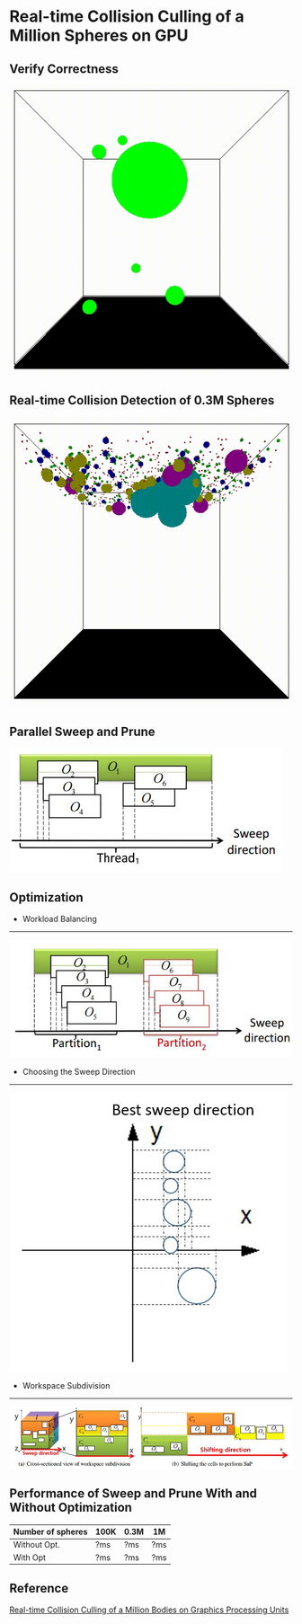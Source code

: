# Real-time Collision Culling of a Million Spheres on GPU

## Verify Correctness
![correctness](/figure/correctness.gif)

## Real-time Collision Detection of 0.3M Spheres
![million](/figure/million.gif)

## Parallel Sweep and Prune
![GSaP](/figure/GSAP.JPG)

## Optimization
- Workload Balancing
-------------------
![WorkloadBalance](/figure/WorkloadBalance.JPG)
- Choosing the Sweep Direction
-------------------
![BestDir](/figure/BestDir.JPG)
- Workspace Subdivision
-------------------
![WorkspaceSub](/figure/WorkspaceSub.JPG)

## Performance of Sweep and Prune With and Without Optimization
| Number of spheres | 100K | 0.3M | 1M |
| ----------------- | ---- | ---- | -- |
| Without Opt.      | ?ms  | ?ms  | ?ms| 
| With Opt          | ?ms  | ?ms  | ?ms| 

## Reference
[Real-time Collision Culling of a Million Bodies on Graphics Processing Units](http://graphics.ewha.ac.kr/gSaP/)
